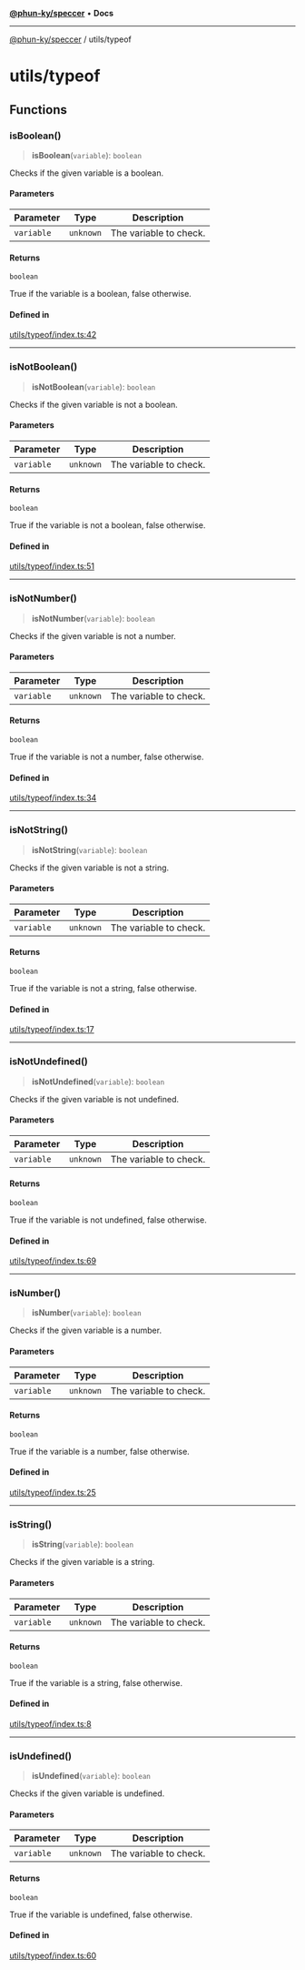 [**@phun-ky/speccer**](../README.md) • **Docs**

***

[@phun-ky/speccer](../README.md) / utils/typeof

# utils/typeof

## Functions

### isBoolean()

> **isBoolean**(`variable`): `boolean`

Checks if the given variable is a boolean.

#### Parameters

| Parameter | Type | Description |
| ------ | ------ | ------ |
| `variable` | `unknown` | The variable to check. |

#### Returns

`boolean`

True if the variable is a boolean, false otherwise.

#### Defined in

[utils/typeof/index.ts:42](https://github.com/phun-ky/speccer/blob/main/src/utils/typeof/index.ts#L42)

***

### isNotBoolean()

> **isNotBoolean**(`variable`): `boolean`

Checks if the given variable is not a boolean.

#### Parameters

| Parameter | Type | Description |
| ------ | ------ | ------ |
| `variable` | `unknown` | The variable to check. |

#### Returns

`boolean`

True if the variable is not a boolean, false otherwise.

#### Defined in

[utils/typeof/index.ts:51](https://github.com/phun-ky/speccer/blob/main/src/utils/typeof/index.ts#L51)

***

### isNotNumber()

> **isNotNumber**(`variable`): `boolean`

Checks if the given variable is not a number.

#### Parameters

| Parameter | Type | Description |
| ------ | ------ | ------ |
| `variable` | `unknown` | The variable to check. |

#### Returns

`boolean`

True if the variable is not a number, false otherwise.

#### Defined in

[utils/typeof/index.ts:34](https://github.com/phun-ky/speccer/blob/main/src/utils/typeof/index.ts#L34)

***

### isNotString()

> **isNotString**(`variable`): `boolean`

Checks if the given variable is not a string.

#### Parameters

| Parameter | Type | Description |
| ------ | ------ | ------ |
| `variable` | `unknown` | The variable to check. |

#### Returns

`boolean`

True if the variable is not a string, false otherwise.

#### Defined in

[utils/typeof/index.ts:17](https://github.com/phun-ky/speccer/blob/main/src/utils/typeof/index.ts#L17)

***

### isNotUndefined()

> **isNotUndefined**(`variable`): `boolean`

Checks if the given variable is not undefined.

#### Parameters

| Parameter | Type | Description |
| ------ | ------ | ------ |
| `variable` | `unknown` | The variable to check. |

#### Returns

`boolean`

True if the variable is not undefined, false otherwise.

#### Defined in

[utils/typeof/index.ts:69](https://github.com/phun-ky/speccer/blob/main/src/utils/typeof/index.ts#L69)

***

### isNumber()

> **isNumber**(`variable`): `boolean`

Checks if the given variable is a number.

#### Parameters

| Parameter | Type | Description |
| ------ | ------ | ------ |
| `variable` | `unknown` | The variable to check. |

#### Returns

`boolean`

True if the variable is a number, false otherwise.

#### Defined in

[utils/typeof/index.ts:25](https://github.com/phun-ky/speccer/blob/main/src/utils/typeof/index.ts#L25)

***

### isString()

> **isString**(`variable`): `boolean`

Checks if the given variable is a string.

#### Parameters

| Parameter | Type | Description |
| ------ | ------ | ------ |
| `variable` | `unknown` | The variable to check. |

#### Returns

`boolean`

True if the variable is a string, false otherwise.

#### Defined in

[utils/typeof/index.ts:8](https://github.com/phun-ky/speccer/blob/main/src/utils/typeof/index.ts#L8)

***

### isUndefined()

> **isUndefined**(`variable`): `boolean`

Checks if the given variable is undefined.

#### Parameters

| Parameter | Type | Description |
| ------ | ------ | ------ |
| `variable` | `unknown` | The variable to check. |

#### Returns

`boolean`

True if the variable is undefined, false otherwise.

#### Defined in

[utils/typeof/index.ts:60](https://github.com/phun-ky/speccer/blob/main/src/utils/typeof/index.ts#L60)
